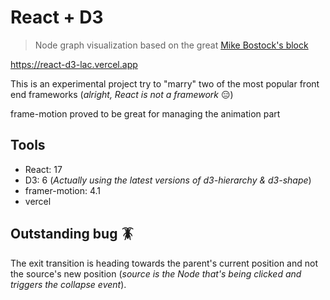 # React + D3

> Node graph visualization based on the great [Mike Bostock's block](https://bl.ocks.org/mbostock/4339083)

<https://react-d3-lac.vercel.app>

This is an experimental project try to "marry" two of
the most popular front end frameworks (_alright, React is not a framework_ 😑)

frame-motion proved to be great for managing the animation part

## Tools

* React: 17
* D3: 6 (_Actually using the latest versions of d3-hierarchy & d3-shape_)
* framer-motion: 4.1
* vercel

## Outstanding bug 🪳

The exit transition is heading towards the parent's current position and not the
source's new position
(_source is the Node that's being clicked and triggers
the collapse event_).
